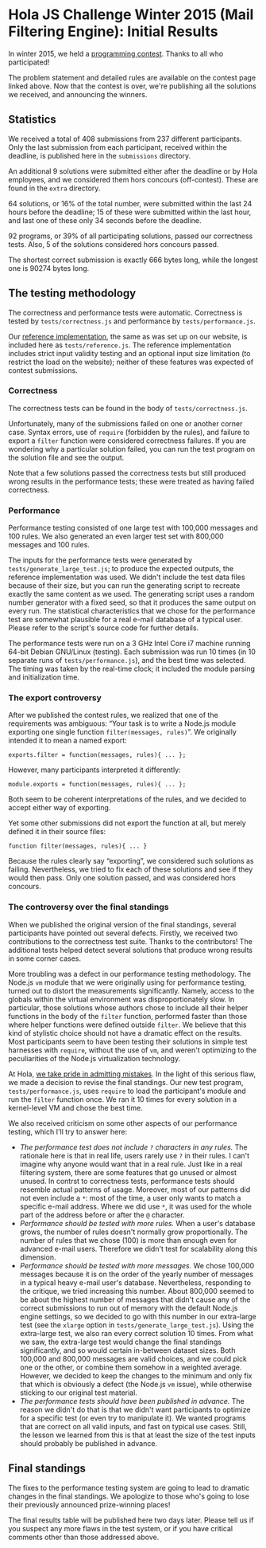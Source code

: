 # Hola JS Challenge Winter 2015 (Mail Filtering Engine): Initial Results

In winter 2015, we held a [programming contest](http://hola.org/challenge_mail_filter). Thanks to all who participated!

The problem statement and detailed rules are available on the contest page linked above. Now that the contest is over, we're publishing all the solutions we received, and announcing the winners.

## Statistics

We received a total of 408 submissions from 237 different participants. Only the last submission from each participant, received within the deadline, is published here in the `submissions` directory.

An additional 9 solutions were submitted either after the deadline or by Hola employees, and we considered them hors concours (off-contest). These are found in the `extra` directory.

64 solutions, or 16% of the total number, were submitted within the last 24 hours before the deadline; 15 of these were submitted within the last hour, and last one of these only 34 seconds before the deadline.

92 programs, or 39% of all participating solutions, passed our correctness tests. Also, 5 of the solutions considered hors concours passed.

The shortest correct submission is exactly 666 bytes long, while the longest one is 90274 bytes long.

## The testing methodology

The correctness and performance tests were automatic. Correctness is tested by `tests/correctness.js` and performance by `tests/performance.js`.

Our [reference implementation](http://hola.org/challenge_mail_filter#reference), the same as was set up on our website, is included here as `tests/reference.js`. The reference implementation includes strict input validity testing and an optional input size limitation (to restrict the load on the website); neither of these features was expected of contest submissions.

### Correctness

The correctness tests can be found in the body of `tests/correctness.js`.

Unfortunately, many of the submissions failed on one or another corner case. Syntax errors, use of `require` (forbidden by the rules), and failure to export a `filter` function were considered correctness failures. If you are wondering why a particular solution failed, you can run the test program on the solution file and see the output.

Note that a few solutions passed the correctness tests but still produced wrong results in the performance tests; these were treated as having failed correctness.

### Performance

Performance testing consisted of one large test with 100,000 messages and 100 rules. We also generated an even larger test set with 800,000 messages and 100 rules.

The inputs for the performance tests were generated by `tests/generate_large_test.js`; to produce the expected outputs, the reference implementation was used.  We didn't include the test data files because of their size, but you can run the generating script to recreate exactly the same content as we used. The generating script uses a random number generator with a fixed seed, so that it produces the same output on every run. The statistical characteristics that we chose for the performance test are somewhat plausible for a real e-mail database of a typical user. Please refer to the script's source code for further details.

The performance tests were run on a 3 GHz Intel Core i7 machine running 64-bit Debian GNU/Linux (testing). Each submission was run 10 times (in 10 separate runs of `tests/performance.js`), and the best time was selected. The timing was taken by the real-time clock; it included the module parsing and initialization time.

### The export controversy

After we published the contest rules, we realized that one of the requirements was ambiguous: “Your task is to write a Node.js module exporting one single function `filter(messages, rules)`”. We originally intended it to mean a named export:

```
exports.filter = function(messages, rules){ ... };
```

However, many participants interpreted it differently:

```
module.exports = function(messages, rules){ ... };
```

Both seem to be coherent interpretations of the rules, and we decided to accept either way of exporting.

Yet some other submissions did not export the function at all, but merely defined it in their source files:

```
function filter(messages, rules){ ... }
```

Because the rules clearly say “exporting”, we considered such solutions as failing. Nevertheless, we tried to fix each of these solutions and see if they would then pass. Only one solution passed, and was considered hors concours.

### The controversy over the final standings

When we published the original version of the final standings, several participants have pointed out several defects. Firstly, we received two contributions to the correctness test suite. Thanks to the contributors! The additional tests helped detect several solutions that produce wrong results in some corner cases.

More troubling was a defect in our performance testing methodology. The Node.js `vm` module that we were originally using for performance testing, turned out to distort the measurements significantly. Namely, access to the globals within the virtual environment was disproportionately slow. In particular, those solutions whose authors chose to include all their helper functions in the body of the `filter` function, performed faster than those where helper functions were defined outside `filter`. We believe that this kind of stylistic choice should not have a dramatic effect on the results. Most participants seem to have been testing their solutions in simple test harnesses with `require`, without the use of `vm`, and weren't optimizing to the peculiarities of the Node.js virtualization technology.

At Hola, [we take pride in admitting mistakes](http://hola.org/dna#truth-mistakes). In the light of this serious flaw, we made a decision to revise the final standings. Our new test program, `tests/performance.js`, uses `require` to load the participant's module and run the `filter` function once. We ran it 10 times for every solution in a kernel-level VM and chose the best time.

We also received criticism on some other aspects of our performance testing, which I'll try to answer here:

* _The performance test does not include `?` characters in any rules._ The rationale here is that in real life, users rarely use `?` in their rules. I can't imagine why anyone would want that in a real rule. Just like in a real filtering system, there are some features that go unused or almost unused. In contrst to correctness tests, performance tests should resemble actual patterns of usage. Moreover, most of our patterns did not even include a `*`: most of the time, a user only wants to match a specific e-mail address. Where we did use `*`, it was used for the whole part of the address before or after the `@` character.
* _Performance should be tested with more rules._ When a user's database grows, the number of rules doesn't normally grow proportionally. The number of rules that we chose (100) is more than enough even for advanced e-mail users. Therefore we didn't test for scalability along this dimension.
* _Performance should be tested with more messages._ We chose 100,000 messages because it is on the order of the yearly number of messages in a typical heavy e-mail user's database. Nevertheless, responding to the critique, we tried increasing this number. About 800,000 seemed to be about the highest number of messages that didn't cause any of the correct submissions to run out of memory with the default Node.js engine settings, so we decided to go with this number in our extra-large test (see the `xlarge` option in `tests/generate_large_test.js`). Using the extra-large test, we also ran every correct solution 10 times. From what we saw, the extra-large test would change the final standings significantly, and so would certain in-between dataset sizes. Both 100,000 and 800,000 messages are valid choices, and we could pick one or the other, or combine them somehow in a weighted average. However, we decided to keep the changes to the minimum and only fix that which is obviously a defect (the Node.js `vm` issue), while otherwise sticking to our original test material.
* _The performance tests should have been published in advance._ The reason we didn't do that is that we didn't want participants to optimize for a specific test (or even try to manipulate it). We wanted programs that are correct on all valid inputs, and fast on typical use cases. Still, the lesson we learned from this is that at least the size of the test inputs should probably be published in advance.

## Final standings

The fixes to the performance testing system are going to lead to dramatic changes in the final standings. We apologize to those who's going to lose their previously announced prize-winning places!

The final results table will be published here two days later. Please tell us if you suspect any more flaws in the test system, or if you have critical comments other than those addressed above.
